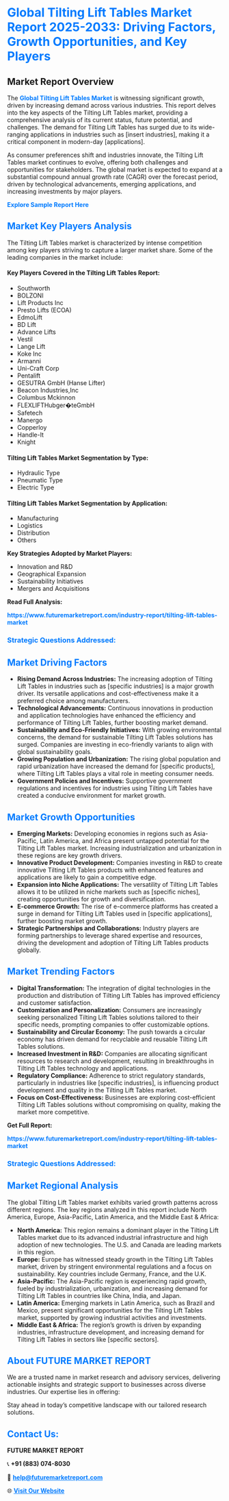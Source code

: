 <h1 style="color: #007BFF;">Global Tilting Lift Tables Market Report 2025-2033: Driving Factors, Growth Opportunities, and Key Players</h1>

<section id="overview">
<h2>Market Report Overview</h2>
<p>The <a href="https://www.futuremarketreport.com/industry-report/tilting-lift-tables-market" style="color: #007BFF; text-decoration: none;"><strong>Global Tilting Lift Tables Market</strong></a> is witnessing significant growth, driven by increasing demand across various industries. This report delves into the key aspects of the Tilting Lift Tables market, providing a comprehensive analysis of its current status, future potential, and challenges. The demand for Tilting Lift Tables has surged due to its wide-ranging applications in industries such as [insert industries], making it a critical component in modern-day [applications].</p>
<p>As consumer preferences shift and industries innovate, the Tilting Lift Tables market continues to evolve, offering both challenges and opportunities for stakeholders. The global market is expected to expand at a substantial compound annual growth rate (CAGR) over the forecast period, driven by technological advancements, emerging applications, and increasing investments by major players.</p>
</section>

<section id="overview">
<p><a href="https://www.futuremarketreport.com/request-sample/reportId=29141" style="color: #007BFF; text-decoration: none;"><strong>Explore Sample Report Here</strong></a></p>
</section>

<section id="key-players">
<h2 style="color: #007BFF;">Market Key Players Analysis</h2>
<p>The Tilting Lift Tables market is characterized by intense competition among key players striving to capture a larger market share. Some of the leading companies in the market include:</p>
<h4>Key Players Covered in the Tilting Lift Tables Report:</h4>
<ul><li>Southworth</li><li>BOLZONI</li><li>Lift Products Inc</li><li>Presto Lifts (ECOA)</li><li>EdmoLift</li><li>BD Lift</li><li>Advance Lifts</li><li>Vestil</li><li>Lange Lift</li><li>Koke Inc</li><li>Armanni</li><li>Uni-Craft Corp</li><li>Pentalift</li><li>GESUTRA GmbH (Hanse Lifter)</li><li>Beacon Industries,Inc</li><li>Columbus Mckinnon</li><li>FLEXLIFTHubger�teGmbH</li><li>Safetech</li><li>Manergo</li><li>Copperloy</li><li>Handle-It</li><li>Knight</li></ul>
<h4>Tilting Lift Tables Market Segmentation by Type:</h4>
<ul><li>Hydraulic Type</li><li>Pneumatic Type</li><li>Electric Type</li></ul>

<h4>Tilting Lift Tables Market Segmentation by Application:</h4>
<ul><li>Manufacturing</li><li>Logistics</li><li>Distribution</li><li>Others</li></ul>
<p><strong>Key Strategies Adopted by Market Players:</strong></p>
<ul>
<li>Innovation and R&D</li>
<li>Geographical Expansion</li>
<li>Sustainability Initiatives</li>
<li>Mergers and Acquisitions</li>
</ul>
</section>

<section>
<p><strong>Read Full Analysis: </strong></p><a href="https://www.futuremarketreport.com/industry-report/tilting-lift-tables-market" style="color: #007BFF; text-decoration: none;"><strong>https://www.futuremarketreport.com/industry-report/tilting-lift-tables-market</strong></a>
<h3 style="color: #007BFF;">Strategic Questions Addressed:</h3>
</section>

<section id="driving-factors">
<h2 style="color: #007BFF;">Market Driving Factors</h2>
<ul>
<li><strong>Rising Demand Across Industries:</strong> The increasing adoption of Tilting Lift Tables in industries such as [specific industries] is a major growth driver. Its versatile applications and cost-effectiveness make it a preferred choice among manufacturers.</li>
<li><strong>Technological Advancements:</strong> Continuous innovations in production and application technologies have enhanced the efficiency and performance of Tilting Lift Tables, further boosting market demand.</li>
<li><strong>Sustainability and Eco-Friendly Initiatives:</strong> With growing environmental concerns, the demand for sustainable Tilting Lift Tables solutions has surged. Companies are investing in eco-friendly variants to align with global sustainability goals.</li>
<li><strong>Growing Population and Urbanization:</strong> The rising global population and rapid urbanization have increased the demand for [specific products], where Tilting Lift Tables plays a vital role in meeting consumer needs.</li>
<li><strong>Government Policies and Incentives:</strong> Supportive government regulations and incentives for industries using Tilting Lift Tables have created a conducive environment for market growth.</li>
</ul>
</section>

<section id="growth-opportunities">
<h2 style="color: #007BFF;">Market Growth Opportunities</h2>
<ul>
<li><strong>Emerging Markets:</strong> Developing economies in regions such as Asia-Pacific, Latin America, and Africa present untapped potential for the Tilting Lift Tables market. Increasing industrialization and urbanization in these regions are key growth drivers.</li>
<li><strong>Innovative Product Development:</strong> Companies investing in R&D to create innovative Tilting Lift Tables products with enhanced features and applications are likely to gain a competitive edge.</li>
<li><strong>Expansion into Niche Applications:</strong> The versatility of Tilting Lift Tables allows it to be utilized in niche markets such as [specific niches], creating opportunities for growth and diversification.</li>
<li><strong>E-commerce Growth:</strong> The rise of e-commerce platforms has created a surge in demand for Tilting Lift Tables used in [specific applications], further boosting market growth.</li>
<li><strong>Strategic Partnerships and Collaborations:</strong> Industry players are forming partnerships to leverage shared expertise and resources, driving the development and adoption of Tilting Lift Tables products globally.</li>
</ul>
</section>

<section id="trending-factors">
<h2 style="color: #007BFF;">Market Trending Factors</h2>
<ul>
<li><strong>Digital Transformation:</strong> The integration of digital technologies in the production and distribution of Tilting Lift Tables has improved efficiency and customer satisfaction.</li>
<li><strong>Customization and Personalization:</strong> Consumers are increasingly seeking personalized Tilting Lift Tables solutions tailored to their specific needs, prompting companies to offer customizable options.</li>
<li><strong>Sustainability and Circular Economy:</strong> The push towards a circular economy has driven demand for recyclable and reusable Tilting Lift Tables solutions.</li>
<li><strong>Increased Investment in R&D:</strong> Companies are allocating significant resources to research and development, resulting in breakthroughs in Tilting Lift Tables technology and applications.</li>
<li><strong>Regulatory Compliance:</strong> Adherence to strict regulatory standards, particularly in industries like [specific industries], is influencing product development and quality in the Tilting Lift Tables market.</li>
<li><strong>Focus on Cost-Effectiveness:</strong> Businesses are exploring cost-efficient Tilting Lift Tables solutions without compromising on quality, making the market more competitive.</li>
</ul>
</section>

<section>
<p><strong>Get Full Report: </strong></p><a href="https://www.futuremarketreport.com/industry-report/tilting-lift-tables-market" style="color: #007BFF; text-decoration: none;"><strong>https://www.futuremarketreport.com/industry-report/tilting-lift-tables-market</strong></a>
<h3 style="color: #007BFF;">Strategic Questions Addressed:</h3>
</section>


<section id="regional-analysis">
<h2 style="color: #007BFF;">Market Regional Analysis</h2>
<p>The global Tilting Lift Tables market exhibits varied growth patterns across different regions. The key regions analyzed in this report include North America, Europe, Asia-Pacific, Latin America, and the Middle East & Africa:</p>
<ul>
<li><strong>North America:</strong> This region remains a dominant player in the Tilting Lift Tables market due to its advanced industrial infrastructure and high adoption of new technologies. The U.S. and Canada are leading markets in this region.</li>
<li><strong>Europe:</strong> Europe has witnessed steady growth in the Tilting Lift Tables market, driven by stringent environmental regulations and a focus on sustainability. Key countries include Germany, France, and the U.K.</li>
<li><strong>Asia-Pacific:</strong> The Asia-Pacific region is experiencing rapid growth, fueled by industrialization, urbanization, and increasing demand for Tilting Lift Tables in countries like China, India, and Japan.</li>
<li><strong>Latin America:</strong> Emerging markets in Latin America, such as Brazil and Mexico, present significant opportunities for the Tilting Lift Tables market, supported by growing industrial activities and investments.</li>
<li><strong>Middle East & Africa:</strong> The region’s growth is driven by expanding industries, infrastructure development, and increasing demand for Tilting Lift Tables in sectors like [specific sectors].</li>
</ul>
</section>

<footer>
<h2 style="color: #007BFF;">About FUTURE MARKET REPORT</h2>
<p>We are a trusted name in market research and advisory services, delivering actionable insights and strategic support to businesses across diverse industries. Our expertise lies in offering:</p>

<p>Stay ahead in today’s competitive landscape with our tailored research solutions.</p>

<h2 style="color: #007BFF;">Contact Us:</h2>
<p><strong>FUTURE MARKET REPORT</strong></p>
<p>📞 <strong>+91 (883) 074-8030</strong></p>
<p>📧 <strong><a href="mailto:help@futuremarketreport.com" style="color: #007BFF;">help@futuremarketreport.com</a></strong></p>
<p>🌐 <strong><a href="https://www.futuremarketreport.com/" style="color: #007BFF;">Visit Our Website</a></strong></p>
</footer>